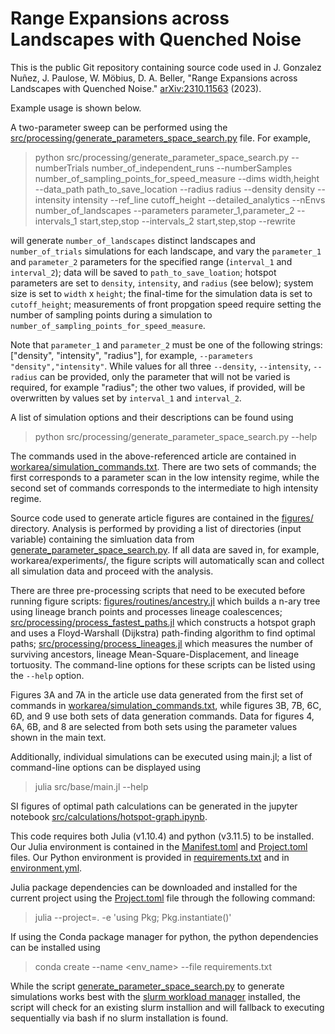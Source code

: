 # Range Expansions across Landscapes with Quenched Noise

This is the public Git repository containing source code used in J. Gonzalez Nuñez, J. Paulose, W. Möbius, D. A. Beller, "Range Expansions across Landscapes with Quenched Noise." [arXiv:2310.11563](https://arxiv.org/abs/2310.11563) (2023).

Example usage is shown below.

A two-parameter sweep can be performed using the [src/processing/generate_parameters_space_search.py](./src/processing/generate_parameter_space_search.py) file. For example,

> python src/processing/generate_parameter_space_search.py --numberTrials number_of_independent_runs --numberSamples number_of_sampling_points_for_speed_measure --dims width,height --data_path path_to_save_location --radius radius --density density --intensity intensity --ref_line cutoff_height --detailed_analytics --nEnvs number_of_landscapes --parameters parameter_1,parameter_2 --intervals_1 start,step,stop --intervals_2 start,step,stop --rewrite

will generate `number_of_landscapes` distinct landscapes and `number_of_trials` simulations for each landscape, and vary the `parameter_1` and `parameter_2` parameters for the specified range (`interval_1` and `interval_2`); data will be saved to `path_to_save_loation`; hotspot parameters are set to `density`, `intensity`, and `radius` (see below); system size is set to `width` x `height`; the final-time for the simulation data is set to `cutoff_height`; measurements of front propgation speed require setting the number of sampling points during a simulation to `number_of_sampling_points_for_speed_measure`. 

Note that `parameter_1` and `parameter_2` must be one of the following strings: ["density", "intensity", "radius"], for example, `--parameters "density","intensity"`. While values for all three `--density`, `--intensity`, `--radius` can be provided, only the parameter that will not be varied is required, for example "radius"; the other two values, if provided, will be overwritten by values set by `interval_1` and `interval_2`.

A list of simulation options and their descriptions can be found using

> python src/processing/generate_parameter_space_search.py --help

The commands used in the above-referenced article are contained in [workarea/simulation_commands.txt](./workarea/simulation_commands.txt). There are two sets of commands; the first corresponds to a parameter scan in the low intensity regime, while the second set of commands corresponds to the intermediate to high intensity regime.

Source code used to generate article figures are contained in the [figures/](./figures/) directory. Analysis is performed by providing a list of directories (input variable) containing the simluation data from [generate_parameter_space_search.py](./src/processing/generate_parameter_space_search.py). If all data are saved in, for example, workarea/experiments/, the figure scripts will automatically scan and collect all simulation data and proceed with the analysis.

There are three pre-processing scripts that need to be executed before running figure scripts: [figures/routines/ancestry.jl](figures/routines/ancestry.jl) which builds a n-ary tree using lineage branch points and processes lineage coalescences; [src/processing/process_fastest_paths.jl](src/processing/process_fastPaths.jl) which constructs a hotspot graph and uses a Floyd-Warshall (Dijkstra) path-finding algorithm to find optimal paths; [src/processing/process_lineages.jl](src/processing/process_lineages.jl) which measures the number of surviving ancestors, lineage Mean-Square-Displacement, and lineage tortuosity. The command-line options for these scripts can be listed using the `--help` option. 

Figures 3A and 7A in the article use data generated from the first set of commands in [workarea/simulation_commands.txt](./workarea/simulation_commands.txt), while figures 3B, 7B, 6C, 6D, and 9 use both sets of data generation commands. Data for figures 4, 6A, 6B, and 8 are selected from both sets using the parameter values shown in the main text.

Additionally, individual simulations can be executed using main.jl; a list of command-line options can be displayed using

> julia src/base/main.jl --help

SI figures of optimal path calculations can be generated in the jupyter notebook [src/calculations/hotspot-graph.ipynb](./src/calculations/hotspot-graph.ipynb). 

This code requires both Julia (v1.10.4) and python (v3.11.5) to be installed. Our Julia environment is contained in the [Manifest.toml](Manifest.toml) and [Project.toml](Project.toml) files. Our Python environment is provided in [requirements.txt](requirements.txt) and in [environment.yml](environment.yml).

Julia package dependencies can be downloaded and installed for the current project using the [Project.toml](Project.toml) file through the following command:

> julia --project=. -e 'using Pkg; Pkg.instantiate()'

If using the Conda package manager for python, the python dependencies can be installed using 

> conda create --name <env_name> --file requirements.txt

While the script [generate_parameter_space_search.py](./src/processing/generate_parameter_space_search.py) to generate simulations works best with the [slurm workload manager](https://slurm.schedmd.com/overview.html) installed, the script will check for an existing slurm installion and will fallback to executing sequentially via bash if no slurm installation is found.
